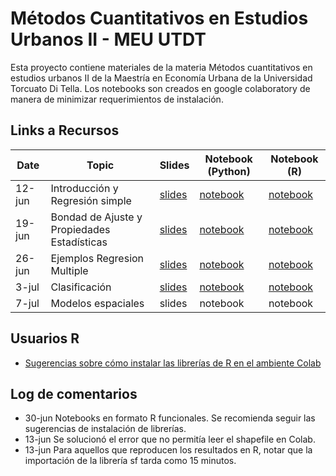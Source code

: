 # Métodos Cuantitativos en Estudios Urbanos II - MEU UTDT

Esta proyecto contiene materiales de la materia Métodos cuantitativos en estudios urbanos II de la Maestría en Economía Urbana de la Universidad Torcuato Di Tella. 
Los notebooks son creados en google colaboratory de manera de minimizar requerimientos de instalación.

## Links a Recursos

| Date    | Topic                              | Slides | Notebook (Python) | Notebook (R) |
|---------|------------------------------------|--------|----------|----------|
| 12-jun  | Introducción y Regresión simple    | [slides](slides/clase_1/Clase_1.pdf) | [notebook](notebooks/python/1_Introduccion.ipynb) | [notebook](notebooks/R/1_Introduccion.ipynb) |
| 19-jun  | Bondad de Ajuste y Propiedades Estadísticas  | [slides](slides/clase_2/Clase_2.pdf) | [notebook](notebooks/python/OLS_2_Ajuste_Propiedades_Test_de_Hipótesis_V2.ipynb) | [notebook](notebooks/R/OLS_2_Ajuste_Test_Hipotesis_V2_R.ipynb) |
| 26-jun  | Ejemplos Regresion Multiple        | [slides](slides/clase_3/clase_3.pdf) | [notebook](notebooks/python/OLS4_Regresion_Multiple.ipynb) | [notebook](notebooks/R/OLS4_Regresion_Multiple.ipynb) |
| 3-jul   | Clasificación                      | [slides](slides/clase_4/clase_4.pdf) | [notebook](notebooks/python/5_Modelos_de_Clasificacion.ipynb) | [notebook](notebooks/R/5_Modelos_de_Clasificacion.ipynb) |
| 7-jul   | Modelos espaciales                 | slides | notebook | notebook |

## Usuarios R

* [Sugerencias sobre cómo instalar las librerías de R en el ambiente Colab](instalacion-R-en-Colab.md)

## Log de comentarios

* 30-jun Notebooks en formato R funcionales. Se recomienda seguir las sugerencias de instalación de librerías.
* 13-jun Se solucionó el error que no permitía leer el shapefile en Colab.
* 13-jun Para aquellos que reproducen los resultados en R, notar que la importación de la librería sf tarda como 15 minutos.


